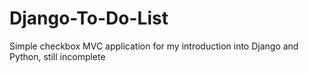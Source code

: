 # Django-To-Do-List

Simple checkbox MVC application for my introduction into Django and Python, still incomplete
